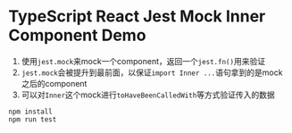 TypeScript React Jest Mock Inner Component Demo
=============================================

1. 使用`jest.mock`来mock一个component，返回一个`jest.fn()`用来验证
2. `jest.mock`会被提升到最前面，以保证`import Inner ...`语句拿到的是mock之后的component
3. 可以对`Inner`这个mock进行`toHaveBeenCalledWith`等方式验证传入的数据

```
npm install
npm run test
```
